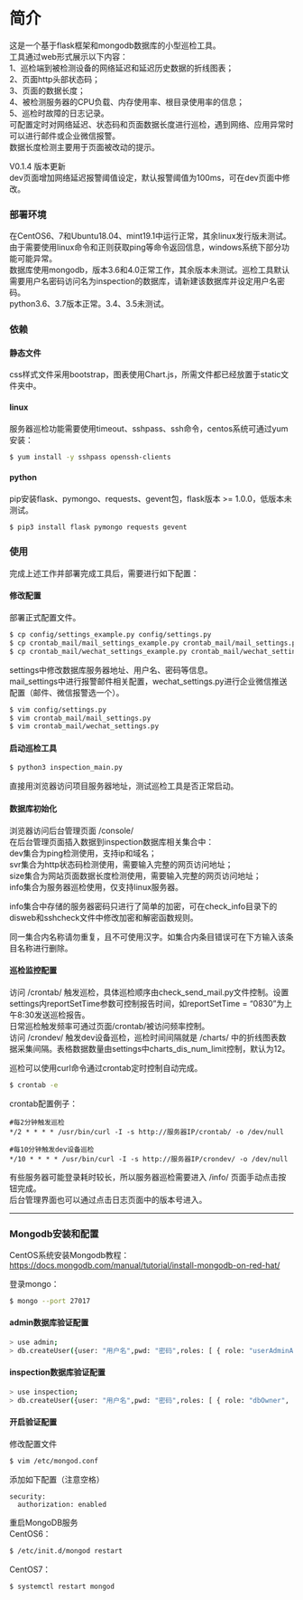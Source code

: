 简介  
====
这是一个基于flask框架和mongodb数据库的小型巡检工具。  
工具通过web形式展示以下内容：  
1、巡检端到被检测设备的网络延迟和延迟历史数据的折线图表；  
2、页面http头部状态码；  
3、页面的数据长度；  
4、被检测服务器的CPU负载、内存使用率、根目录使用率的信息；  
5、巡检时故障的日志记录。  
可配置定时对网络延迟、状态码和页面数据长度进行巡检，遇到网络、应用异常时可以进行邮件或企业微信报警。  
数据长度检测主要用于页面被改动的提示。  
  
V0.1.4 版本更新  
dev页面增加网络延迟报警阈值设定，默认报警阈值为100ms，可在dev页面中修改。  
### 部署环境  
在CentOS6、7和Ubuntu18.04、mint19.1中运行正常，其余linux发行版未测试。由于需要使用linux命令和正则获取ping等命令返回信息，windows系统下部分功能可能异常。  
数据库使用mongodb，版本3.6和4.0正常工作，其余版本未测试。巡检工具默认需要用户名密码访问名为inspection的数据库，请新建该数据库并设定用户名密码。  
python3.6、3.7版本正常。3.4、3.5未测试。  
  
### 依赖  
#### 静态文件  
css样式文件采用bootstrap，图表使用Chart.js，所需文件都已经放置于static文件夹中。  
  
#### linux  
服务器巡检功能需要使用timeout、sshpass、ssh命令，centos系统可通过yum安装：  
```sh
$ yum install -y sshpass openssh-clients
```
#### python  
pip安装flask、pymongo、requests、gevent包，flask版本 >= 1.0.0，低版本未测试。  
```sh
$ pip3 install flask pymongo requests gevent
```
  
### 使用
完成上述工作并部署完成工具后，需要进行如下配置：  
#### 修改配置
部署正式配置文件。  
```sh
$ cp config/settings_example.py config/settings.py
$ cp crontab_mail/mail_settings_example.py crontab_mail/mail_settings.py
$ cp crontab_mail/wechat_settings_example.py crontab_mail/wechat_settings.py
```
settings中修改数据库服务器地址、用户名、密码等信息。  
mail_settings中进行报警邮件相关配置，wechat_settings.py进行企业微信推送配置（邮件、微信报警选一个）。  
```sh
$ vim config/settings.py
$ vim crontab_mail/mail_settings.py
$ vim crontab_mail/wechat_settings.py
```
  
#### 启动巡检工具
```sh
$ python3 inspection_main.py
```
直接用浏览器访问项目服务器地址，测试巡检工具是否正常启动。
#### 数据库初始化
浏览器访问后台管理页面 /console/  
在后台管理页面插入数据到inspection数据库相关集合中：  
dev集合为ping检测使用，支持ip和域名；  
svr集合为http状态码检测使用，需要输入完整的网页访问地址；  
size集合为网站页面数据长度检测使用，需要输入完整的网页访问地址；  
info集合为服务器巡检使用，仅支持linux服务器。  
  
info集合中存储的服务器密码只进行了简单的加密，可在check_info目录下的disweb和sshcheck文件中修改加密和解密函数规则。  

同一集合内名称请勿重复，且不可使用汉字。如集合内条目错误可在下方输入该条目名称进行删除。  
  
#### 巡检监控配置
访问 /crontab/ 触发巡检，具体巡检顺序由check_send_mail.py文件控制。设置settings内reportSetTime参数可控制报告时间，如reportSetTime = “0830”为上午8:30发送巡检报告。  
日常巡检触发频率可通过页面/crontab/被访问频率控制。  
访问 /crondev/ 触发dev设备巡检，巡检时间间隔就是 /charts/ 中的折线图表数据采集间隔。表格数据数量由settings中charts_dis_num_limit控制，默认为12。  
  
巡检可以使用curl命令通过crontab定时控制自动完成。  
```sh
$ crontab -e
```
crontab配置例子：  
```
#每2分钟触发巡检
*/2 * * * * /usr/bin/curl -I -s http://服务器IP/crontab/ -o /dev/null

#每10分钟触发dev设备巡检
*/10 * * * * /usr/bin/curl -I -s http://服务器IP/crondev/ -o /dev/null
```

有些服务器可能登录耗时较长，所以服务器巡检需要进入 /info/ 页面手动点击按钮完成。  
后台管理界面也可以通过点击日志页面中的版本号进入。  

----------------------------------------------------------------------------
### Mongodb安装和配置
CentOS系统安装Mongodb教程：
https://docs.mongodb.com/manual/tutorial/install-mongodb-on-red-hat/  

登录mongo：  
```sh
$ mongo --port 27017 
```

#### admin数据库验证配置
```sh
> use admin; 
> db.createUser({user: "用户名",pwd: "密码",roles: [ { role: "userAdminAnyDatabase", db: "admin" } ]}); 
```

#### inspection数据库验证配置
```sh
> use inspection; 
> db.createUser({user: "用户名",pwd: "密码",roles: [ { role: "dbOwner", db: "inspection" } ]}); 
```

#### 开启验证配置
修改配置文件  
```sh
$ vim /etc/mongod.conf 
```
添加如下配置（注意空格）  
```
security: 
  authorization: enabled 
```

重启MongoDB服务  
CentOS6：  
```sh
$ /etc/init.d/mongod restart 
```
CentOS7：  
```sh
$ systemctl restart mongod 
```

